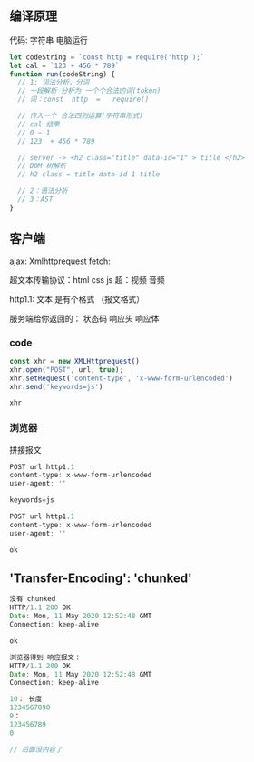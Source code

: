 ## 编译原理

代码: 字符串
电脑运行
```js
let codeString = `const http = require('http');`
let cal = `123 + 456 * 789`
function run(codeString) {
  // 1: 词法分析，分词
  // 一段解析 分析为 一个个合法的词(token)
  // 词：const  http  =   require()

  // 传入一个 合法四则运算(字符串形式)
  // cal 结果
  // 0 ~ 1
  // 123  + 456 * 789

  // server -> <h2 class="title" data-id="1" > title </h2>
  // DOM 树解析
  // h2 class = title data-id 1 title

  // 2：语法分析
  // 3：AST
}
```

## 客户端
ajax: Xmlhttprequest
fetch: 

超文本传输协议：html css js 超：视频 音频


http1.1: 文本 是有个格式 （报文格式）



服务端给你返回的：
状态码
响应头
响应体

### code
```js
const xhr = new XMLHttprequest()
xhr.open("POST", url, true);
xhr.setRequest('content-type', 'x-www-form-urlencoded')
xhr.send('keywords=js')

xhr
```

### 浏览器
拼接报文

```js
POST url http1.1
content-type: x-www-form-urlencoded
user-agent: ''

keywords=js

```

```js
POST url http1.1
content-type: x-www-form-urlencoded
user-agent: ''

ok

```

## 'Transfer-Encoding': 'chunked'
```js
没有 chunked
HTTP/1.1 200 OK
Date: Mon, 11 May 2020 12:52:48 GMT
Connection: keep-alive

ok

```

```js
浏览器得到 响应报文：
HTTP/1.1 200 OK
Date: Mon, 11 May 2020 12:52:48 GMT
Connection: keep-alive

10： 长度
1234567890
9：
123456789
0

// 后面没内容了
```



